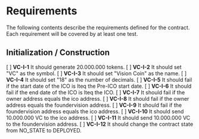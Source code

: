 # Requirements

The following contents describe the requirements defined for the contract. Each
requirement will be covered by at least one test.

## Initialization / Construction

[ ] **VC-I-1** It should generate 20.000.000 tokens.
[ ] **VC-I-2** It should set "VC" as the symbol.
[ ] **VC-I-3** It should set "Vision Coin" as the name.
[ ] **VC-I-4** It should set "18" as the number of decimals.
[ ] **VC-I-5** It should fail if the start date of the ICO is lteq the Pre-ICO start date.
[ ] **VC-I-6** It should fail if the end date of the ICO is lteq the ICO.
[ ] **VC-I-7** It should fail if the owner address equals the ico address.
[ ] **VC-I-8** It should fail if the owner address equals the foundervision address.
[ ] **VC-I-9** It should fail if the foundervision address equals the ico address.
[ ] **VC-I-10** It should send 10.000.000 VC to the ico address.
[ ] **VC-I-11** It should send 10.000.000 VC to the foundervision address.
[ ] **VC-I-12** It should change the contract state from NO_STATE to DEPLOYED.  